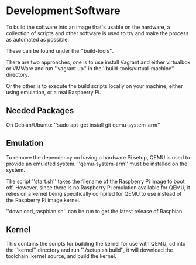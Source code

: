 # Development Software

To build the software into an image that's usable on the hardware, a
collection of scripts and other software is used to try and make the
process as automated as possible.

These can be found under the ''build-tools''.

There are two approaches, one is to use install Vagrant and either
virtualbox or VMWare and run ''vagrant up'' in the
''build-tools/virtual-machine'' directory.

Or the other is to execute the build scripts locally on your machine,
either using emulation, or a real Raspberry Pi.

## Needed Packages

On Debian/Ubuntu: ''sudo apt-get install git qemu-system-arm''

## Emulation

To remove the dependency on having a hardware Pi setup, QEMU is used
to provide an emulated system. ''qemu-system-arm'' must be installed
on the system.

The script ''start.sh'' takes the filename of the Raspberry Pi image
to boot off. However, since there is no Raspberry Pi emulation
available for QEMU, it relies on a kernel being specifically compiled
for QEMU to use instead of the Raspberry Pi image kernel.

''download_raspbian.sh'' can be run to get the latest release of
Raspbian.

## Kernel

This contains the scripts for building the kernel for use with QEMU,
cd into the ''kernel'' directory and run ''./setup.sh build'', it will
download the toolchain, kernel source, and build the kernel.
